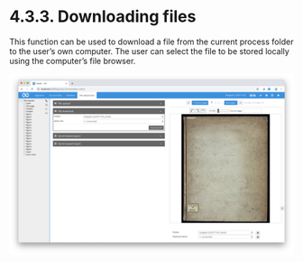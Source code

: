 # 4.3.3. Downloading files

This function can be used to download a file from the current process folder to the user’s own computer. The user can select the file to be stored locally using the computer’s file browser.

![Downloading a file](../../../.gitbook/assets/30-53e.png)

